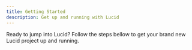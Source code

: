 ```yaml
---
title: Getting Started
description: Get up and running with Lucid
---
```


Ready to jump into Lucid? Follow the steps bellow to get your brand new Lucid project up and running.
